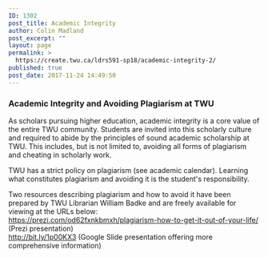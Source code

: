 ```yaml
---
ID: 1302
post_title: Academic Integrity
author: Colin Madland
post_excerpt: ""
layout: page
permalink: >
  https://create.twu.ca/ldrs591-sp18/academic-integrity-2/
published: true
post_date: 2017-11-24 14:49:50
---
```

<h3>Academic Integrity and Avoiding Plagiarism at TWU</h3>

As scholars pursuing higher education, academic integrity is a core value of the entire TWU community. Students are invited into this scholarly culture and required to abide by the principles of sound academic scholarship at TWU. This includes, but is not limited to, avoiding all forms of plagiarism and cheating in scholarly work.

TWU has a strict policy on plagiarism (see academic calendar). Learning what constitutes plagiarism and avoiding it is the student's responsibility.

Two resources describing plagiarism and how to avoid it have been prepared by TWU Librarian William Badke and are freely available for viewing at the URLs below:<br />
<a href="https://prezi.com/od62fxnkbmxh/plagiarism-how-to-get-it-out-of-your-life/">https://prezi.com/od62fxnkbmxh/plagiarism-how-to-get-it-out-of-your-life/</a> (Prezi presentation)<br />
<a href="http://bit.ly/1p00KX3">http://bit.ly/1p00KX3</a>   (Google Slide presentation offering more comprehensive information)